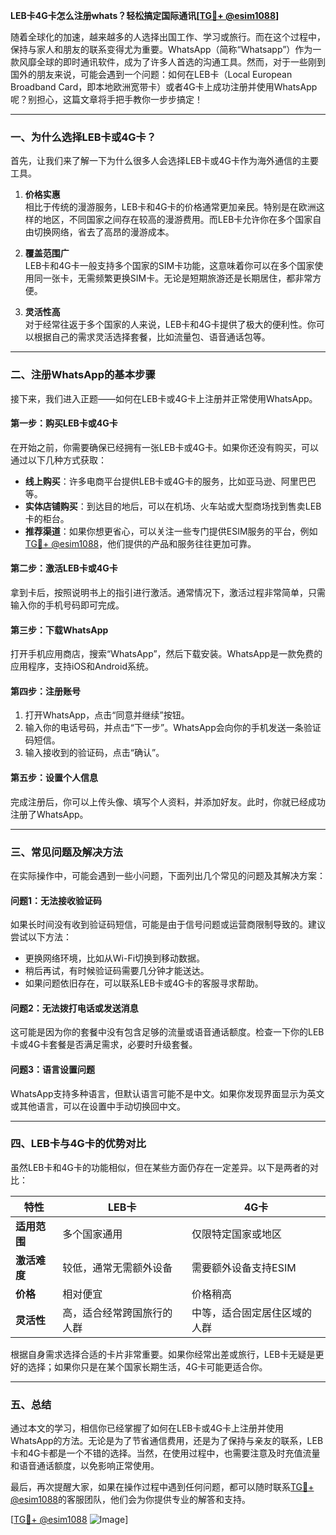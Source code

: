 **LEB卡4G卡怎么注册whats？轻松搞定国际通讯[[TG💪+ @esim1088](https://t.me/s/esim1088)]**

随着全球化的加速，越来越多的人选择出国工作、学习或旅行。而在这个过程中，保持与家人和朋友的联系变得尤为重要。WhatsApp（简称“Whatsapp”）作为一款风靡全球的即时通讯软件，成为了许多人首选的沟通工具。然而，对于一些刚到国外的朋友来说，可能会遇到一个问题：如何在LEB卡（Local European Broadband Card，即本地欧洲宽带卡）或者4G卡上成功注册并使用WhatsApp呢？别担心，这篇文章将手把手教你一步步搞定！

---

### **一、为什么选择LEB卡或4G卡？**
首先，让我们来了解一下为什么很多人会选择LEB卡或4G卡作为海外通信的主要工具。

1. **价格实惠**  
   相比于传统的漫游服务，LEB卡和4G卡的价格通常更加亲民。特别是在欧洲这样的地区，不同国家之间存在较高的漫游费用。而LEB卡允许你在多个国家自由切换网络，省去了高昂的漫游成本。

2. **覆盖范围广**  
   LEB卡和4G卡一般支持多个国家的SIM卡功能，这意味着你可以在多个国家使用同一张卡，无需频繁更换SIM卡。无论是短期旅游还是长期居住，都非常方便。

3. **灵活性高**  
   对于经常往返于多个国家的人来说，LEB卡和4G卡提供了极大的便利性。你可以根据自己的需求灵活选择套餐，比如流量包、语音通话包等。

---

### **二、注册WhatsApp的基本步骤**
接下来，我们进入正题——如何在LEB卡或4G卡上注册并正常使用WhatsApp。

#### **第一步：购买LEB卡或4G卡**
在开始之前，你需要确保已经拥有一张LEB卡或4G卡。如果你还没有购买，可以通过以下几种方式获取：
- **线上购买**：许多电商平台提供LEB卡或4G卡的服务，比如亚马逊、阿里巴巴等。
- **实体店铺购买**：到达目的地后，可以在机场、火车站或大型商场找到售卖LEB卡的柜台。
- **推荐渠道**：如果你想更省心，可以关注一些专门提供ESIM服务的平台，例如[TG💪+ @esim1088](https://t.me/s/esim1088)，他们提供的产品和服务往往更加可靠。

#### **第二步：激活LEB卡或4G卡**
拿到卡后，按照说明书上的指引进行激活。通常情况下，激活过程非常简单，只需输入你的手机号码即可完成。

#### **第三步：下载WhatsApp**
打开手机应用商店，搜索“WhatsApp”，然后下载安装。WhatsApp是一款免费的应用程序，支持iOS和Android系统。

#### **第四步：注册账号**
1. 打开WhatsApp，点击“同意并继续”按钮。
2. 输入你的电话号码，并点击“下一步”。WhatsApp会向你的手机发送一条验证码短信。
3. 输入接收到的验证码，点击“确认”。

#### **第五步：设置个人信息**
完成注册后，你可以上传头像、填写个人资料，并添加好友。此时，你就已经成功注册了WhatsApp。

---

### **三、常见问题及解决方法**
在实际操作中，可能会遇到一些小问题，下面列出几个常见的问题及其解决方案：

#### **问题1：无法接收验证码**
如果长时间没有收到验证码短信，可能是由于信号问题或运营商限制导致的。建议尝试以下方法：
- 更换网络环境，比如从Wi-Fi切换到移动数据。
- 稍后再试，有时候验证码需要几分钟才能送达。
- 如果问题依旧存在，可以联系LEB卡或4G卡的客服寻求帮助。

#### **问题2：无法拨打电话或发送消息**
这可能是因为你的套餐中没有包含足够的流量或语音通话额度。检查一下你的LEB卡或4G卡套餐是否满足需求，必要时升级套餐。

#### **问题3：语言设置问题**
WhatsApp支持多种语言，但默认语言可能不是中文。如果你发现界面显示为英文或其他语言，可以在设置中手动切换回中文。

---

### **四、LEB卡与4G卡的优势对比**
虽然LEB卡和4G卡的功能相似，但在某些方面仍存在一定差异。以下是两者的对比：

| 特性           | LEB卡                          | 4G卡                          |
|----------------|--------------------------------|--------------------------------|
| **适用范围**   | 多个国家通用                   | 仅限特定国家或地区            |
| **激活难度**   | 较低，通常无需额外设备         | 需要额外设备支持ESIM           |
| **价格**       | 相对便宜                       | 价格稍高                      |
| **灵活性**     | 高，适合经常跨国旅行的人群      | 中等，适合固定居住区域的人群   |

根据自身需求选择合适的卡片非常重要。如果你经常出差或旅行，LEB卡无疑是更好的选择；如果你只是在某个国家长期生活，4G卡可能更适合你。

---

### **五、总结**
通过本文的学习，相信你已经掌握了如何在LEB卡或4G卡上注册并使用WhatsApp的方法。无论是为了节省通信费用，还是为了保持与亲友的联系，LEB卡和4G卡都是一个不错的选择。当然，在使用过程中，也需要注意及时充值流量和语音通话额度，以免影响正常使用。

最后，再次提醒大家，如果在操作过程中遇到任何问题，都可以随时联系[TG💪+ @esim1088](https://t.me/s/esim1088)的客服团队，他们会为你提供专业的解答和支持。

[[TG💪+ @esim1088](https://t.me/s/esim1088) ![Image](https://i.postimg.cc/4NQfJmqS/Snipaste-2025-05-13-00-14-12.png)]